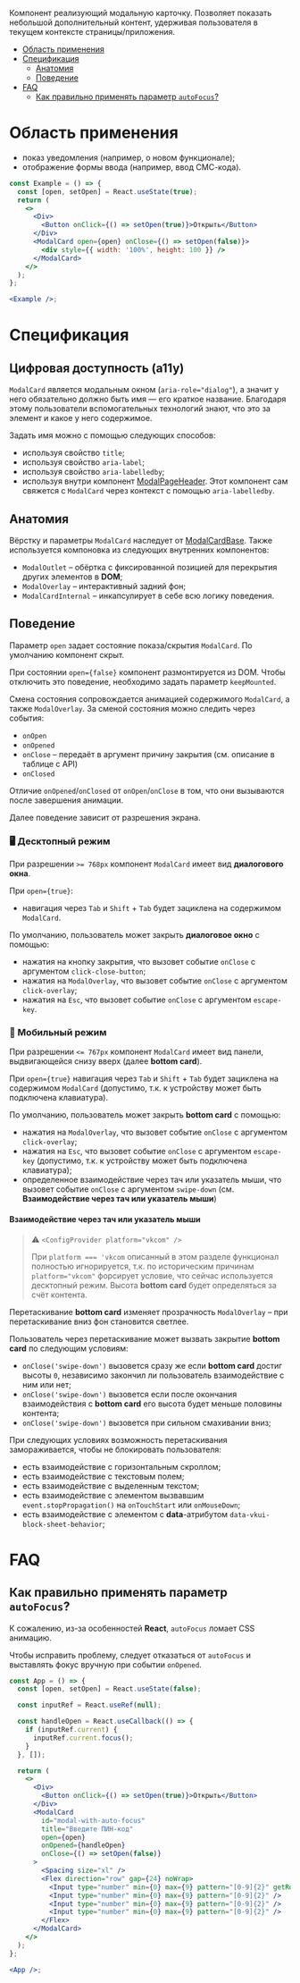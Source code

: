 Компонент реализующий модальную карточку. Позволяет показать небольшой дополнительный контент, удерживая пользователя в текущем
контексте страницы/приложения.

- <a href="{{anchor}}">Область применения</a>
- <a href="{{anchor}}">Спецификация</a>
  - <a href="{{anchor}}">Анатомия</a>
  - <a href="{{anchor}}">Поведение</a>
- <a href="{{anchor}}">FAQ</a>
  - <a href="{{anchor}}">Как правильно применять параметр `autoFocus`?</a>

# Область применения

- показ уведомления (например, о новом функционале);
- отображение формы ввода (например, ввод СМС-кода).

```jsx { "props": { "layout": false, "adaptivity": true, "showCustomPanelHeaderAfterProps": true } }
const Example = () => {
  const [open, setOpen] = React.useState(true);
  return (
    <>
      <Div>
        <Button onClick={() => setOpen(true)}>Открыть</Button>
      </Div>
      <ModalCard open={open} onClose={() => setOpen(false)}>
        <div style={{ width: '100%', height: 100 }} />
      </ModalCard>
    </>
  );
};

<Example />;
```

# Спецификация

## Цифровая доступность (a11y)

`ModalCard` является модальным окном (`aria-role="dialog"`), а значит у него обязательно должно быть имя — его краткое название. Благодаря этому пользователи вспомогательных технологий знают, что это за элемент и какое у него содержимое.

Задать имя можно с помощью следующих способов:

- используя свойство `title`;
- используя свойство `aria-label`;
- используя свойство `aria-labelledby`;
- используя внутри компонент [ModalPageHeader](#/ModalPageHeader). Этот компонент сам свяжется с `ModalCard` через контекст c помощью `aria-labelledby`.

## Анатомия

Вёрстку и параметры `ModalCard` наследует от [ModalCardBase](#/ModalCardBase). Также используется компоновка из следующих внутренних
компонентов:

- `ModalOutlet` – обёртка с фиксированной позицией для перекрытия других элементов в **DOM**;
- `ModalOverlay` – интерактивный задний фон;
- `ModalCardInternal` – инкапсулирует в себе всю логику поведения.

## Поведение

Параметр `open` задает состояние показа/скрытия `ModalCard`. По умолчанию компонент скрыт.

При состоянии `open={false}` компонент размонтируется из DOM. Чтобы отключить это поведение, необходимо задать параметр
`keepMounted`.

Смена состояния сопровождается анимацией содержимого `ModalCard`, а также `ModalOverlay`. За сменой состояния можно следить
через события:

- `onOpen`
- `onOpened`
- `onClose` – передаёт в аргумент причину закрытия (см. описание в таблице с API)
- `onClosed`

Отличие `onOpened`/`onClosed` от `onOpen`/`onClose` в том, что они вызываются после завершения анимации.

Далее поведение зависит от разрешения экрана.

### 🖥️ Десктопный режим

При разрешении `>= 768px` компонент `ModalCard` имеет вид **диалогового окна**.

При `open={true}`:

- навигация через `Tab` и `Shift` + `Tab` будет зациклена на содержимом `ModalCard`.

По умолчанию, пользователь может закрыть **диалоговое окно** с помощью:

- нажатия на кнопку закрытия, что вызовет событие `onClose` с аргументом `click-close-button`;
- нажатия на `ModalOverlay`, что вызовет событие `onClose` с аргументом `click-overlay`;
- нажатия на `Esc`, что вызовет событие `onClose` с аргументом `escape-key`.

### 📱 Мобильный режим

При разрешении `<= 767px` компонент `ModalCard` имеет вид панели, выдвигающейся снизу вверх (далее **bottom card**).

При `open={true}` навигация через `Tab` и `Shift` + `Tab` будет зациклена на содержимом `ModalCard` (допустимо, т.к. к устройству
может быть подключена клавиатура).

По умолчанию, пользователь может закрыть **bottom card** с помощью:

- нажатия на `ModalOverlay`, что вызовет событие `onClose` с аргументом `click-overlay`;
- нажатия на `Esc`, что вызовет событие `onClose` с аргументом `escape-key` (допустимо, т.к. к устройству может быть подключена
  клавиатура);
- определенное взаимодействие через тач или указатель мыши, что вызовет событие `onClose` с аргументом `swipe-down`
  (см. **Взаимодействие через тач или указатель мыши**)

#### Взаимодействие через тач или указатель мыши

> ⚠️ `<ConfigProvider platform="vkcom" />`
>
> При `platform === 'vkcom` описанный в этом разделе функционал полностью игнорируется, т.к. по историческим причинам
> `platform="vkcom"` форсирует условие, что сейчас используется десктопный режим. Высота **bottom card** будет определяться за счёт
> контента.

Перетаскивание **bottom card** изменяет прозрачность `ModalOverlay` – при перетаскивание вниз фон становится светлее.

Пользователь через перетаскивание может вызвать закрытие **bottom card** по следующим условиям:

- `onClose('swipe-down')` вызовется сразу же если **bottom card** достиг высоты `0`, независимо закончил ли пользователь
  взаимодействие с ним или нет;
- `onClose('swipe-down')` вызовется если после окончания взаимодействия с **bottom card** его высота будет меньше половины контента;
- `onClose('swipe-down')` вызовется при сильном смахивании вниз;

При следующих условиях возможность перетаскивания замораживается, чтобы не блокировать пользователя:

- есть взаимодействие с горизонтальным скроллом;
- есть взаимодействие с текстовым полем;
- есть взаимодействие с выделенным текстом;
- есть взаимодействие с элементом вызвавшим `event.stopPropagation()` на `onTouchStart` или `onMouseDown`;
- есть взаимодействие с элементом с **data**-атрибутом `data-vkui-block-sheet-behavior`;

# FAQ

## Как правильно применять параметр `autoFocus`?

К сожалению, из-за особенностей **React**, `autoFocus` ломает CSS анимацию.

Чтобы исправить проблему, следует отказаться от `autoFocus` и выставлять фокус вручную при событии `onOpened`.

```jsx { "props": { "layout": false, "adaptivity": true } }
const App = () => {
  const [open, setOpen] = React.useState(false);

  const inputRef = React.useRef(null);

  const handleOpen = React.useCallback(() => {
    if (inputRef.current) {
      inputRef.current.focus();
    }
  }, []);

  return (
    <>
      <Div>
        <Button onClick={() => setOpen(true)}>Открыть</Button>
      </Div>
      <ModalCard
        id="modal-with-auto-focus"
        title="Введите ПИН-код"
        open={open}
        onOpened={handleOpen}
        onClose={() => setOpen(false)}
      >
        <Spacing size="xl" />
        <Flex direction="row" gap={24} noWrap>
          <Input type="number" min={0} max={9} pattern="[0-9]{2}" getRootRef={inputRef} />
          <Input type="number" min={0} max={9} pattern="[0-9]{2}" />
          <Input type="number" min={0} max={9} pattern="[0-9]{2}" />
          <Input type="number" min={0} max={9} pattern="[0-9]{2}" />
        </Flex>
      </ModalCard>
    </>
  );
};

<App />;
```

